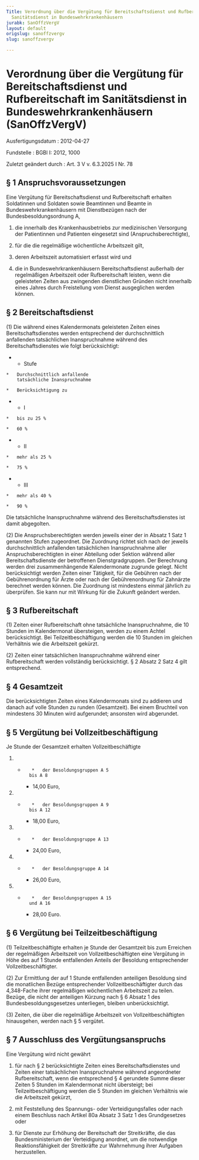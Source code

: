 ```yaml
---
Title: Verordnung über die Vergütung für Bereitschaftsdienst und Rufbereitschaft im
  Sanitätsdienst in Bundeswehrkrankenhäusern
jurabk: SanOffzVergV
layout: default
origslug: sanoffzvergv
slug: sanoffzvergv

---
```


# Verordnung über die Vergütung für Bereitschaftsdienst und Rufbereitschaft im Sanitätsdienst in Bundeswehrkrankenhäusern (SanOffzVergV)

Ausfertigungsdatum
:   2012-04-27

Fundstelle
:   BGBl I: 2012, 1000

Zuletzt geändert durch
:   Art. 3 V v. 6.3.2025 I Nr. 78


## § 1 Anspruchsvoraussetzungen

Eine Vergütung für Bereitschaftsdienst und Rufbereitschaft erhalten Soldatinnen und Soldaten sowie Beamtinnen und Beamte in Bundeswehrkrankenhäusern mit Dienstbezügen nach der Bundesbesoldungsordnung A,

1.  die innerhalb des Krankenhausbetriebs zur medizinischen Versorgung der Patientinnen und Patienten eingesetzt sind (Anspruchsberechtigte),


2.  für die die regelmäßige wöchentliche Arbeitszeit gilt,


3.  deren Arbeitszeit automatisiert erfasst wird und


4.  die in Bundeswehrkrankenhäusern Bereitschaftsdienst außerhalb der regelmäßigen Arbeitszeit oder Rufbereitschaft leisten, wenn die geleisteten Zeiten aus zwingenden dienstlichen Gründen nicht innerhalb eines Jahres durch Freistellung vom Dienst ausgeglichen werden können.





## § 2 Bereitschaftsdienst

(1) Die während eines Kalendermonats geleisteten Zeiten eines Bereitschaftsdienstes werden entsprechend der durchschnittlich anfallenden tatsächlichen Inanspruchnahme während des Bereitschaftsdienstes wie folgt berücksichtigt:

*    *   Stufe

    *   Durchschnittlich anfallende
        tatsächliche Inanspruchnahme

    *   Berücksichtigung zu


*    *   I

    *   bis zu 25 %

    *   60 %


*    *   II

    *   mehr als 25 %

    *   75 %


*    *   III

    *   mehr als 40 %

    *   90 %



Die tatsächliche Inanspruchnahme während des Bereitschaftsdienstes ist damit abgegolten.

(2) Die Anspruchsberechtigten werden jeweils einer der in Absatz 1 Satz 1 genannten Stufen zugeordnet. Die Zuordnung richtet sich nach der jeweils durchschnittlich anfallenden tatsächlichen Inanspruchnahme aller Anspruchsberechtigten in einer Abteilung oder Sektion während aller Bereitschaftsdienste der betroffenen Dienstgradgruppen. Der Berechnung werden drei zusammenhängende Kalendermonate zugrunde gelegt. Nicht berücksichtigt werden Zeiten einer Tätigkeit, für die Gebühren nach der Gebührenordnung für Ärzte oder nach der Gebührenordnung für Zahnärzte berechnet werden können. Die Zuordnung ist mindestens einmal jährlich zu überprüfen. Sie kann nur mit Wirkung für die Zukunft geändert werden.


## § 3 Rufbereitschaft

(1) Zeiten einer Rufbereitschaft ohne tatsächliche Inanspruchnahme, die 10 Stunden im Kalendermonat übersteigen, werden zu einem Achtel berücksichtigt. Bei Teilzeitbeschäftigung werden die 10 Stunden im gleichen Verhältnis wie die Arbeitszeit gekürzt.

(2) Zeiten einer tatsächlichen Inanspruchnahme während einer Rufbereitschaft werden vollständig berücksichtigt. § 2 Absatz 2 Satz 4 gilt entsprechend.


## § 4 Gesamtzeit

Die berücksichtigten Zeiten eines Kalendermonats sind zu addieren und danach auf volle Stunden zu runden (Gesamtzeit). Bei einem Bruchteil von mindestens 30 Minuten wird aufgerundet; ansonsten wird abgerundet.


## § 5 Vergütung bei Vollzeitbeschäftigung

Je Stunde der Gesamtzeit erhalten Vollzeitbeschäftigte

1.
    *        *   der Besoldungsgruppen A 5
            bis A 8

        *   14,00 Euro,





2.
    *        *   der Besoldungsgruppen A 9
            bis A 12

        *   18,00 Euro,





3.
    *        *   der Besoldungsgruppe A 13

        *   24,00 Euro,





4.
    *        *   der Besoldungsgruppe A 14

        *   26,00 Euro,





5.
    *        *   der Besoldungsgruppen A 15
            und A 16

        *   28,00 Euro.








## § 6 Vergütung bei Teilzeitbeschäftigung

(1) Teilzeitbeschäftigte erhalten je Stunde der Gesamtzeit bis zum Erreichen der regelmäßigen Arbeitszeit von Vollzeitbeschäftigten eine Vergütung in Höhe des auf 1 Stunde entfallenden Anteils der Besoldung entsprechender Vollzeitbeschäftigter.

(2) Zur Ermittlung der auf 1 Stunde entfallenden anteiligen Besoldung sind die monatlichen Bezüge entsprechender Vollzeitbeschäftigter durch das 4,348-Fache ihrer regelmäßigen wöchentlichen Arbeitszeit zu teilen. Bezüge, die nicht der anteiligen Kürzung nach § 6 Absatz 1 des Bundesbesoldungsgesetzes unterliegen, bleiben unberücksichtigt.

(3) Zeiten, die über die regelmäßige Arbeitszeit von Vollzeitbeschäftigten hinausgehen, werden nach § 5 vergütet.


## § 7 Ausschluss des Vergütungsanspruchs

Eine Vergütung wird nicht gewährt

1.  für nach § 2 berücksichtigte Zeiten eines Bereitschaftsdienstes und Zeiten einer tatsächlichen Inanspruchnahme während angeordneter Rufbereitschaft, wenn die entsprechend § 4 gerundete Summe dieser Zeiten 5 Stunden im Kalendermonat nicht übersteigt; bei Teilzeitbeschäftigung werden die 5 Stunden im gleichen Verhältnis wie die Arbeitszeit gekürzt,


2.  mit Feststellung des Spannungs- oder Verteidigungsfalles oder nach einem Beschluss nach Artikel 80a Absatz 3 Satz 1 des Grundgesetzes oder


3.  für Dienste zur Erhöhung der Bereitschaft der Streitkräfte, die das Bundesministerium der Verteidigung anordnet, um die notwendige Reaktionsfähigkeit der Streitkräfte zur Wahrnehmung ihrer Aufgaben herzustellen.




